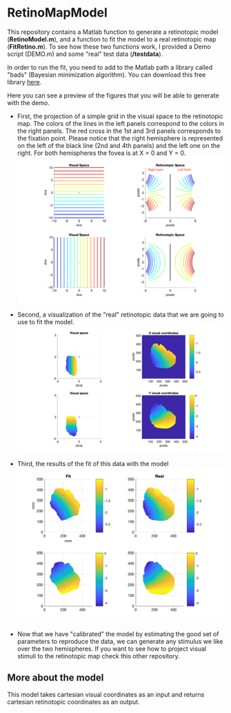 # RetinoMapModel

This repository contains a Matlab function to generate a retinotopic model (**RetinoModel.m**),
and a function to fit the model to a real retinotopic map (**FitRetino.m**).
To see how these two functions work, I provided a Demo script (DEMO.m) and some "real" test data (**/testdata**).

In order to run the fit, you need to add to the Matlab path a library called "bads" (Bayesian minimization algorithm).
You can download this free library [here](https://github.com/lacerbi/bads).

Here you can see a preview of the figures that you will be able to generate with the demo.
* First, the projection of a simple grid in the visual space to the retinotopic map. The colors of the lines in the left panels correspond to the
colors in the right panels. The red cross in the 1st and 3rd panels corresponds to the fixation point. Please notice that the right hemisphere is represented on the left of the black line (2nd and 4th panels) and the left
one on the right. For both hemispheres the fovea is at X = 0 and Y = 0.
![DemoGrid](./figures/DemoGrid.png)

* Second, a visualization of the "real" retinotopic data that we are going to use to fit the model.
![RealRetino](./figures/RealRetino.png)

* Third, the results of the fit of this data with the model
![RealRetino](./figures/FitRetino.png)

* Now that we have "calibrated" the model by estimating the good set of parameters to reproduce the data, we can generate any stimulus we like over the two hemispheres.
If you want to see how to project visual stimuli to the retinotopic map check this other repository.

## More about the model
This model takes cartesian visual coordinates as an input and returns cartesian retinotopic coordinates as an output.
